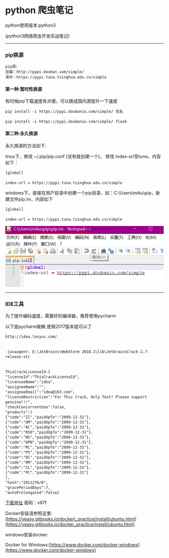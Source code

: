 # python 爬虫笔记

python使用版本:python3

\(python3网络爬虫开发实战笔记\)

---

### pip换源

```
pip源:
豆瓣：http://pypi.douban.com/simple/
清华：https://pypi.tuna.tsinghua.edu.cn/simple
```

#### 第一种:暂时性换源

有时候pip下载速度有点慢，可以换成国内源提升一下速度

```
pip install -i https://pypi.doubanio.com/simple/ 包名 

pip install -i https://pypi.doubanio.com/simple/ flask
```

#### 第二种:永久换源

永久换源的方法如下:

linux下，修改 ~/.pip/pip.conf \(没有就创建一个\)， 修改 index-url至tuna，内容如下：

```
[global]

index-url = https://pypi.tuna.tsinghua.edu.cn/simple
```

windows下，直接在用户目录中创建一个pip目录，如：C:\Users\miku\pip，新建文件pip.ini，内容如下

```
[global]

index-url = https://pypi.tuna.tsinghua.edu.cn/simple
```

![](/assets/000.png)

---

### IDE工具

为了提升编码速度，需要好的编译器，推荐使用pycharm

以下是pycharm破解,使用2017版本就可以了

```
http://idea.lanyus.com/


-javaagent: E:\JetBrains\WebStorm 2018.1\lib\JetbrainsCrack-2.7-release-str


ThisCrackLicenseId-{
"licenseId":"ThisCrackLicenseId",
"licenseeName":"idea",
"assigneeName":"",
"assigneeEmail":"idea@163.com",
"licenseRestriction":"For This Crack, Only Test! Please support genuine!!!",
"checkConcurrentUse":false,
"products":[
{"code":"II","paidUpTo":"2099-12-31"},
{"code":"DM","paidUpTo":"2099-12-31"},
{"code":"AC","paidUpTo":"2099-12-31"},
{"code":"RS0","paidUpTo":"2099-12-31"},
{"code":"WS","paidUpTo":"2099-12-31"},
{"code":"DPN","paidUpTo":"2099-12-31"},
{"code":"RC","paidUpTo":"2099-12-31"},
{"code":"PS","paidUpTo":"2099-12-31"},
{"code":"DC","paidUpTo":"2099-12-31"},
{"code":"RM","paidUpTo":"2099-12-31"},
{"code":"CL","paidUpTo":"2099-12-31"},
{"code":"PC","paidUpTo":"2099-12-31"}
],
"hash":"2911276/0",
"gracePeriodDays":7,
"autoProlongated":false}
```

[下载地址](https://pan.baidu.com/s/1si1u-15AhTkWq2bRdkascQ ) 密码：v97f

Docker安装请参照这里:[https://yeasy.gitbooks.io/docker\_practice/install/ubuntu.html](https://yeasy.gitbooks.io/docker_practice/install/ubuntu.html)

windows安装docker:

Docker for Windows:[https://www.docker.com/docker-windows](https://www.docker.com/docker-windows)

